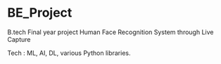 # BE_Project
B.tech Final year project
Human Face Recognition System through Live Capture

Tech : ML, AI, DL, various Python libraries.
